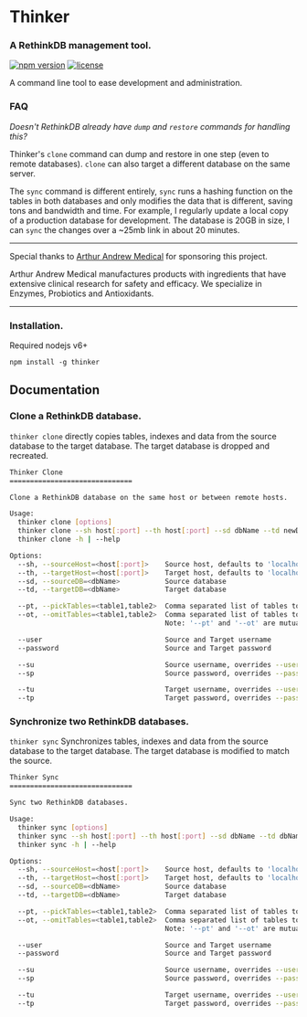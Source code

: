 # Thinker

### A RethinkDB management tool.

[![npm version](https://img.shields.io/npm/v/thinker.svg)](https://www.npmjs.com/package/thinker) [![license](https://img.shields.io/npm/l/thinker.svg)](https://github.com/internalfx/thinker/blob/master/LICENSE)

A command line tool to ease development and administration.

### FAQ

_Doesn't RethinkDB already have `dump` and `restore` commands for handling this?_

Thinker's `clone` command can dump and restore in one step (even to remote databases). `clone` can also target a different database on the same server.

The `sync` command is different entirely, `sync` runs a hashing function on the tables in both databases and only modifies the data that is different, saving tons and bandwidth and time. For example, I regularly update a local copy of a production database for development. The database is 20GB in size, I can `sync` the changes over a ~25mb link in about 20 minutes.

---

Special thanks to [Arthur Andrew Medical](http://www.arthurandrew.com/) for sponsoring this project.

Arthur Andrew Medical manufactures products with ingredients that have extensive clinical research for safety and efficacy. We specialize in Enzymes, Probiotics and Antioxidants.

---

### Installation.

Required nodejs v6+

`npm install -g thinker`

## Documentation

### Clone a RethinkDB database.

`thinker clone` directly copies tables, indexes and data from the source database to the target database. The target database is dropped and recreated.

```bash
Thinker Clone
==============================

Clone a RethinkDB database on the same host or between remote hosts.

Usage:
  thinker clone [options]
  thinker clone --sh host[:port] --th host[:port] --sd dbName --td newDbName
  thinker clone -h | --help

Options:
  --sh, --sourceHost=<host[:port]>    Source host, defaults to 'localhost:21015'
  --th, --targetHost=<host[:port]>    Target host, defaults to 'localhost:21015'
  --sd, --sourceDB=<dbName>           Source database
  --td, --targetDB=<dbName>           Target database

  --pt, --pickTables=<table1,table2>  Comma separated list of tables to copy (whitelist)
  --ot, --omitTables=<table1,table2>  Comma separated list of tables to ignore (blacklist)
                                      Note: '--pt' and '--ot' are mutually exclusive options.

  --user                              Source and Target username
  --password                          Source and Target password

  --su                                Source username, overrides --user
  --sp                                Source password, overrides --password

  --tu                                Target username, overrides --user
  --tp                                Target password, overrides --password
```

### Synchronize two RethinkDB databases.

`thinker sync` Synchronizes tables, indexes and data from the source database to the target database. The target database is modified to match the source.

```bash
Thinker Sync
==============================

Sync two RethinkDB databases.

Usage:
  thinker sync [options]
  thinker sync --sh host[:port] --th host[:port] --sd dbName --td dbName
  thinker sync -h | --help

Options:
  --sh, --sourceHost=<host[:port]>    Source host, defaults to 'localhost:21015'
  --th, --targetHost=<host[:port]>    Target host, defaults to 'localhost:21015'
  --sd, --sourceDB=<dbName>           Source database
  --td, --targetDB=<dbName>           Target database

  --pt, --pickTables=<table1,table2>  Comma separated list of tables to sync (whitelist)
  --ot, --omitTables=<table1,table2>  Comma separated list of tables to ignore (blacklist)
                                      Note: '--pt' and '--ot' are mutually exclusive options.

  --user                              Source and Target username
  --password                          Source and Target password

  --su                                Source username, overrides --user
  --sp                                Source password, overrides --password

  --tu                                Target username, overrides --user
  --tp                                Target password, overrides --password
```

